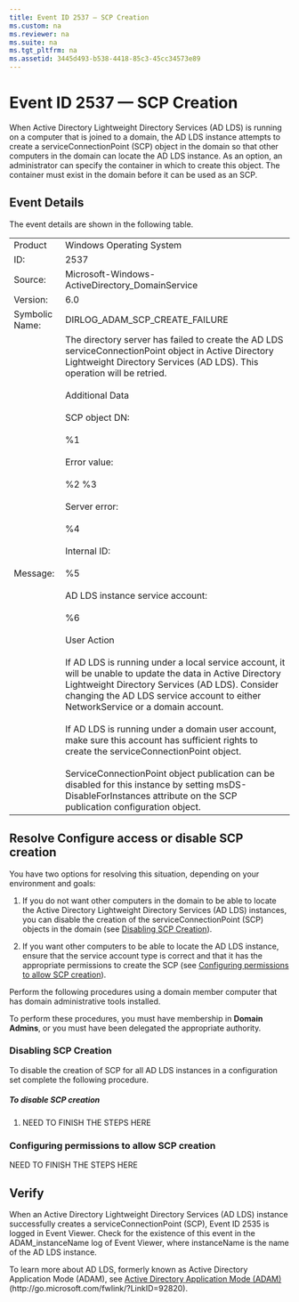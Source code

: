 ```yaml
---
title: Event ID 2537 — SCP Creation
ms.custom: na
ms.reviewer: na
ms.suite: na
ms.tgt_pltfrm: na
ms.assetid: 3445d493-b538-4418-85c3-45cc34573e89
---
```

# Event ID 2537 — SCP Creation
When Active Directory Lightweight Directory Services \(AD LDS\) is running on a computer that is joined to a domain, the AD LDS instance attempts to create a serviceConnectionPoint \(SCP\) object in the domain so that other computers in the domain can locate the AD LDS instance. As an option, an administrator can specify the container in which to create this object. The container must exist in the domain before it can be used as an SCP.  
  
## Event Details  
The event details are shown in the following table.  
  
|||  
|-|-|  
|Product|Windows Operating System|  
|ID:|2537|  
|Source:|Microsoft\-Windows\-ActiveDirectory\_DomainService|  
|Version:|6.0|  
|Symbolic Name:|DIRLOG\_ADAM\_SCP\_CREATE\_FAILURE|  
|Message:|The directory server has failed to create the AD LDS serviceConnectionPoint object in Active Directory Lightweight Directory Services \(AD LDS\). This operation will be retried.<br /><br />Additional Data<br /><br />SCP object DN:<br /><br />%1<br /><br />Error value:<br /><br />%2 %3<br /><br />Server error:<br /><br />%4<br /><br />Internal ID:<br /><br />%5<br /><br />AD LDS instance service account:<br /><br />%6<br /><br />User Action<br /><br />If AD LDS is running under a local service account, it will be unable to update the data in Active Directory Lightweight Directory Services \(AD LDS\). Consider changing the AD LDS service account to either NetworkService or a domain account.<br /><br />If AD LDS is running under a domain user account, make sure this account has sufficient rights to create the serviceConnectionPoint object.<br /><br />ServiceConnectionPoint object publication can be disabled for this instance by setting msDS\-DisableForInstances attribute on the SCP publication configuration object.|  
  
## Resolve Configure access or disable SCP creation  
You have two options for resolving this situation, depending on your environment and goals:  
  
1.  If you do not want other computers in the domain to be able to locate the Active Directory Lightweight Directory Services \(AD LDS\) instances, you can disable the creation of the serviceConnectionPoint \(SCP\) objects in the domain \(see [Disabling SCP Creation](../Topic/Event-ID-2537-%E2%80%94-SCP-Creation.md#BKMK_disable)\).  
  
2.  If you want other computers to be able to locate the AD LDS instance, ensure that the service account type is correct and that it has the appropriate permissions to create the SCP \(see [Configuring permissions to allow SCP creation](../Topic/Event-ID-2537-%E2%80%94-SCP-Creation.md#BKMK_allowscp)\).  
  
Perform the following procedures using a domain member computer that has domain administrative tools installed.  
  
To perform these procedures, you must have membership in **Domain Admins**, or you must have been delegated the appropriate authority.  
  
### <a name="BKMK_disable"></a>Disabling SCP Creation  
To disable the creation of SCP for all AD LDS instances in a configuration set complete the following procedure.  
  
##### To disable SCP creation  
  
1.  NEED TO FINISH THE STEPS HERE  
  
### <a name="BKMK_allowscp"></a>Configuring permissions to allow SCP creation  
NEED TO FINISH THE STEPS HERE  
  
## Verify  
When an Active Directory Lightweight Directory Services \(AD LDS\) instance successfully creates a serviceConnectionPoint \(SCP\), Event ID 2535 is logged in Event Viewer. Check for the existence of this event in the ADAM\_instanceName log of Event Viewer, where instanceName is the name of the AD LDS instance.  
  
To learn more about AD LDS, formerly known as Active Directory Application Mode \(ADAM\), see [Active Directory Application Mode \(ADAM\)](http://go.microsoft.com/fwlink/?LinkID=92820)\(http:\/\/go.microsoft.com\/fwlink\/?LinkID\=92820\).  
  

